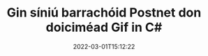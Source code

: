 ---
############################# Static ############################
layout: "auto-gen-signature"
date: 2022-03-01T15:12:22
draft: false
operation: Sign
signaturetype: Barcode
codetype: Postnet
fileformat: Gif
productName: .NET
lang: ga
productCode: net
otherformats: pdf doc docx docm dot dotm dotx odt ott rtf xls xlsx xlsm xlsb csv ods ots xltx xltm ppt pptx pps ppsx odp otp potx potm pptm ppsm png jpg bmp gif tiff svg webp wmf
breadcrumb: Put  Barcode signature on Gif for C#

############################# Head ############################
head_title: "eSign Gif doiciméad le Postnet Barcode in C#"
head_description: "Cruthaigh Postnet Síniú Barrachóid agus cuir ar Gif doiciméad le .NET ag baint úsáide as cúpla líne de chód. Bain úsáid as an GroupDocs Document Signature API chun formáidí éagsúla comhaid a shíniú."

############################# Header ############################
title: "Gin síniú barrachóid Postnet don doiciméad Gif in C#"
description: "eSínigh do dhoiciméid ghnó Gif le Barrachóid Postnet. Gin síniú Barrachóid go tapa agus go héasca le cúpla líne de chód chun roghanna sínithe a shocrú."
bg_image: "https://cms.admin.containerize.com/templates/aspose/App_Themes/V3/images/bg/header1.png"
bg_overlay: false
button:
    enable: true

############################# SubMenu ############################
submenu:
    enable: true

    left:
        img_alt: "GroupDocs.Signature for .NET"
        image: "https://cms.admin.containerize.com/templates/groupdocs/images/product-logos/90x90-noborder/groupdocs-signature-net.png"
        product: "GroupDocs.Signature"
        platform: ".NET"



############################# About ############################
about:
    enable: true
    title: "Maidir le GroupDocs.Signature for .NET sínithe barcode API."
    content: |
        [GroupDocs.Signature for .NET](https://products.groupdocs.com/signature/net/) is API tapa agus éasca é chun ríomhshíniú doiciméad digiteach a bhainistiú ag baint úsáide as cineálacha Barrachóid amhail UPCA, UPCE, EAN13, EAN14, Code39, Code39Extended, Code128, Codabar, Postnet, ISBN , ITF14 agus go leor eile. Is féidir le custaiméirí barrachóid a chruthú go héasca ag soláthar an téacs riachtanach agus iad a chur ar PDF, Doiciméid Microsoft Office Words, leabhair oibre Microsoft Office Excel, láithreoireachtaí MS PowerPoint, comhaid Adobe Photoshop agus formáidí éagsúla íomhá. Is féidir barrachóid a chuirtear i ndoiciméid a nuashonrú, a chuardach, a fhíorú, a scriosadh nó a réamhamharc. Ina theannta sin, tacaítear le saincheaptha barrachóid.
    

############################# Steps ############################
steps:
    enable: true
    title_left: "Céimeanna chun Gif a shíniú le Barcode in C#"
    content_left: |
        Soláthraíonn [GroupDocs.Signature for .NET](https://products.groupdocs.com/signature/net/) cumas chun doiciméid Gif a shíniú le sínithe Barcode go tapa agus go héasca.
        
        * Cruthaigh sampla d'aicme Sínithe ag soláthar Gif comhad atá ceaptha a shíniú mar chonair nó mar shruth cuimhne
        * Cuir rang SignOptions ar bun agus socraigh na sonraí go léir a éilítear.
        * Iarr ar an modh Signature.Sign() aschuir Gif comhad nó sruth cuimhne a rith

    title_right: " Riachtanais Chórais"
    content_right: |
        Tacaítear le GroupDocs.Signature for .NET ar gach mór-ardán agus córas oibriúcháin. Sula ndéanann tú an cód thíos, déan cinnte go bhfuil na réamhriachtanais seo a leanas suiteáilte ar do chóras.

        * Córais oibriúcháin: Microsoft Windows, Linux, MacOS
        * Timpeallachtaí forbartha: Microsoft Visual Studio, Xamarin, MonoDevelop
        * Frameworks: .NET Framework, .NET Standard, .NET Core, Mono
        * Faigh an GroupDocs.Signature for .NET is déanaí ó [Nuget](https://www.nuget.org/packages/groupdocs.signature)
         
    code: |
        ```csharp    
        
        // Set up input Gif file
        string filePath = "input.gif";
        // Set up output file
        string outputFilePath = "output.gif";

        // Instantiate Signature for input file
        using (var signature = new GroupDocs.Signature.Signature(filePath))
        {
                // create barcode option with predefined barcode text
                var options = new BarcodeSignOptions("BC12345678")
                {
                    // setup Barcode encoding type
                    EncodeType = BarcodeTypes.Postnet,

                    // set signature position
                    Left = 50,
                    Top = 50,
                    Width = 200,
                    Height = 50                                        
                };
                
                // sign Gif document
                SignResult result = signature.Sign(outputFilePath, options);
        }

        ```

############################# Demos ############################
demos:
    enable: true
    title: "Ag síniú Gif doiciméad le Barcode Taispeántas Beo"
    content: |
       Sínigh Gif comhad le sínithe éagsúla faoi láthair trí chuairt a thabhairt ar an suíomh Gréasáin [GroupDocs.Signature App](https://products.groupdocs.app/signature/family). Saor in aisce taispeána ar líne ag fanacht leat.

        
############################# About Formats ############################
about_formats:
    enable: true
    format:
        # format loop
        - icon: "fas fa-barcode"
          title: "About Postnet Barcode"
          content: |
            Is siombail í POSTNET (Teicníc Ionchódaithe Uimhriúil Poist) a úsáideann Seirbhís Poist na Stát Aontaithe chun cabhrú le post a stiúradh.
          characterset: |
             digití uimhriúla (0-9).
          textcapacity: |
             Suas le 11 carachtar.
          image: |
             iVBORw0KGgoAAAANSUhEUgAAACcAAAAjCAYAAAAXMhMjAAAAAXNSR0IArs4c6QAAAARnQU1BAACxjwv8YQUAAAAJcEhZcwAADsMAAA7DAcdvqGQAAACeSURBVFhH7c7BCkMxEELR/P9Pp1LoRrCXpi4Cbw5kIRKZtS82x52a407Ncae+HrfWer8Pyr+i/3NcQv/nuIT+z3EJ/X/Ocf9mlxuhsXZ2uREaa2eXG6Gxdna5ERprZ5cbobF2drkRGmtnlxuhsXZ2uREaa2eXG6Gxdna5ERprZ5cbobF2drkRGmtnlxuhsXZ2ubnAHHdqjjt18XF7vwDevzbHqsQWPwAAAABJRU5ErkJggg==

          link: ""

############################# More Formats ############################
more_formats:
    enable: true
    title: "Sínithe Barcode eile a dtacaítear leo le haghaidh C#"
    content: |
        "Is féidir leat Gif a shíniú le cineálacha sínithe eile freisin. Féach ar an liosta thíos le do thoil."
    format: 
        
       
back_to_top:
    enable: true
---